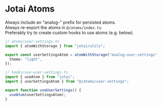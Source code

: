 # Jotai Atoms

Always include an "analog-" prefix for persisted atoms.  
Always re-export the atoms in `@/atoms/index.ts`.  
Preferably try to create custom hooks to use atoms (e.g. below).

```typescript
// atoms/user-settings.ts
import { atomWithStorage } from "jotai/utils";

export const userSettingsAtom = atomWithStorage("analog-user-settings", {
  theme: "light",
});

// hooks/use-user-settings.ts
import { useAtom } from "jotai";
import { userSettingsAtom } from "@/atoms/user-settings";

export function useUserSettings() {
  useAtom(userSettingsAtom);
}
```
